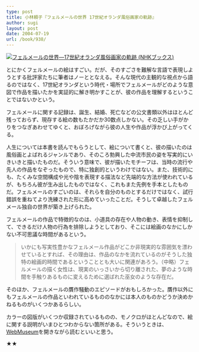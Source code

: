 ```yaml
---
type: post
title: 小林頼子『フェルメールの世界 17世紀オランダ風俗画家の軌跡』
author: sugi
layout: post
date: 2004-07-19
url: /book/938/
---
```

<a href="http://www.amazon.co.jp/exec/obidos/ASIN/4140018704/chezsugi-22/ref=nosim/" name="amazletlink" target="_blank"><img src="http://ecx.images-amazon.com/images/I/4104ZQ12N5L.jpg" alt="フェルメールの世界―17世紀オランダ風俗画家の軌跡 (NHKブックス)" style="border: none;" class="alignleft" /></a>

とにかくフェルメールの絵はすごい。だが、そのすごさを難解な言語で表現しようとする批評家たちに筆者はノーととなえる。そんな現代の主観的な視点から語るのではなく、17世紀オランダという時代・場所でフェルメールがどのような意図で作品を描いたかを実証的に解き明かすことが、彼の作品を理解するということではないかという。

フェルメールに関する記録は、誕生、結婚、死亡などの公文書類以外はほとんど残っておらず、現存する絵の数もたかだか30数点しかない。その乏しい手がかりをつなぎあわせてゆくと、おぼろげながら彼の人生や作品が浮かび上がってくる。

人生については本書を読んでもらうとして、絵について書くと、彼の描いたのは風俗画とよばれるジャンルであり、そのころ勃興した中流市民の姿を写実的にいきいきと描いたものだ。そういう意味で、彼が描いたモチーフは、当時の流行や先人の作品をなぞったもので、特に独創的というわけではない。また、技術的にも、たくみな空間構成や光や陰を表現する描法など先端的な方法が使われているが、もちろん彼が生み出したものではなく、これもまた先例を手本としたものだ。フェルメールのすごいのは、それらを自分のものとするだけではなく、試行錯誤を重ねてより洗練された形に高めていったことだ。そうして卓越したフェルメール独自の世界が築き上げられた。

フェルメールの作品で特徴的なのは、小道具の存在や人物の動き、表情を抑制して、できるだけ人物の行為を排除しようとしており、そこには絵画のなかにしかない不可思議な時間があるという。

> いかにも写実性豊かなフェルメール作品がどこか非現実的な雰囲気を漂わせているとすれば、その理由は、作品のなかを流れているのがそうした独特の絵画的時間であるということとも大いに関連があろう。（中略）フェルメールの描く女性は、現実のいっさいから切り離された、夢のような時間を手触りあるものに変えるために選ばれた巫女のような存在だ。

そのほか、フェルメールの贋作騒動のエピソードがおもしろかった。贋作以外にもフェルメールの作品といわれているもののなかには本人のものかどうか決めかねるものがいくつかあるらしい。

カラーの図版がいくつか収録されているものの、モノクロがほとんどなので、絵に関する説明がいまひとつわからない箇所がある。そういうときは、[WebMuseum](http://www.ibiblio.org/wm/paint/auth/vermeer/)を開きながら読むといいと思う。

★★

